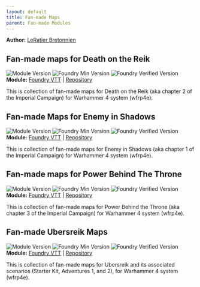 ```yaml
---
layout: default
title: Fan-made Maps
parent: Fan-made Modules
---
```


**Author:** [LeRatier Bretonnien](https://foundryvtt.com/community/leratier-bretonnien)  

## Fan-made maps for Death on the Reik

![Module Version](https://img.shields.io/gitea/v/release/public/wfrp4e-dotr-maps?gitea_url=https%3A%2F%2Fwww.uberwald.me%2Fgitea&style=for-the-badge)
![Foundry Min Version](https://img.shields.io/badge/dynamic/json.svg?url=https%3A%2F%2Fwww.uberwald.me%2Fgitea%2Fpublic%2Fwfrp4e-dotr-maps%2Fraw%2Fbranch%2Fmaster%2Fmodule.json&label=Foundry%20Min%20Version&query=$.compatibility.minimum&colorB=orange&style=for-the-badge)
![Foundry Verified Version](https://img.shields.io/badge/dynamic/json.svg?url=https%3A%2F%2Fwww.uberwald.me%2Fgitea%2Fpublic%2Fwfrp4e-dotr-maps%2Fraw%2Fbranch%2Fmaster%2Fmodule.json&label=Foundry%20Verified&query=$.compatibility.verified&colorB=orange&style=for-the-badge)
**Module:** [Foundry VTT](https://foundryvtt.com/packages/wfrp4e-dotr-maps) | [Repository](https://www.uberwald.me/gitea/public/wfrp4e-dotr-maps)

This is collection of fan-made maps for Death on the Reik (aka chapter 2 of the Imperial Campaign) for Warhammer 4 system (wfrp4e).


## Fan-made Maps for Enemy in Shadows
![Module Version](https://img.shields.io/gitea/v/release/public/wfrp4e-eis-maps?gitea_url=https%3A%2F%2Fwww.uberwald.me%2Fgitea&style=for-the-badge)
![Foundry Min Version](https://img.shields.io/badge/dynamic/json.svg?url=https%3A%2F%2Fwww.uberwald.me%2Fgitea%2Fpublic%2Fwfrp4e-eis-maps%2Fraw%2Fbranch%2Fmaster%2Fmodule.json&label=Foundry%20Min%20Version&query=$.compatibility.minimum&colorB=orange&style=for-the-badge)
![Foundry Verified Version](https://img.shields.io/badge/dynamic/json.svg?url=https%3A%2F%2Fwww.uberwald.me%2Fgitea%2Fpublic%2Fwfrp4e-eis-maps%2Fraw%2Fbranch%2Fmaster%2Fmodule.json&label=Foundry%20Verified&query=$.compatibility.verified&colorB=orange&style=for-the-badge)
**Module:** [Foundry VTT](https://foundryvtt.com/packages/wfrp4e-eis-maps) | [Repository](https://www.uberwald.me/gitea/public/wfrp4e-eis-maps)

This is collection of fan-made maps for Enemy in Shadows (aka chapter 1 of the Imperial Campaign) for Warhammer 4 system (wfrp4e).


## Fan-made maps for Power Behind The Throne
![Module Version](https://img.shields.io/gitea/v/release/public/wfrp4e-pbth-maps?gitea_url=https%3A%2F%2Fwww.uberwald.me%2Fgitea&style=for-the-badge)
![Foundry Min Version](https://img.shields.io/badge/dynamic/json.svg?url=https%3A%2F%2Fwww.uberwald.me%2Fgitea%2Fpublic%2Fwfrp4e-pbth-maps%2Fraw%2Fbranch%2Fmaster%2Fmodule.json&label=Foundry%20Min%20Version&query=$.compatibility.minimum&colorB=orange&style=for-the-badge)
![Foundry Verified Version](https://img.shields.io/badge/dynamic/json.svg?url=https%3A%2F%2Fwww.uberwald.me%2Fgitea%2Fpublic%2Fwfrp4e-pbth-maps%2Fraw%2Fbranch%2Fmaster%2Fmodule.json&label=Foundry%20Verified&query=$.compatibility.verified&colorB=orange&style=for-the-badge)
**Module:** [Foundry VTT](https://foundryvtt.com/packages/wfrp4e-pbth-maps) | [Repository](https://www.uberwald.me/gitea/public/wfrp4e-pbth-maps/)

This is collection of fan-made maps for Power Behind the Throne (aka chapter 3 of the Imperial Campaign) for Warhammer 4 system (wfrp4e).


## Fan-made Ubersreik Maps
![Module Version](https://img.shields.io/gitea/v/release/public/wfrp4e-ubersreik?gitea_url=https%3A%2F%2Fwww.uberwald.me%2Fgitea&style=for-the-badge)
![Foundry Min Version](https://img.shields.io/badge/dynamic/json.svg?url=https%3A%2F%2Fwww.uberwald.me%2Fgitea%2Fpublic%2Fwfrp4e-ubersreik%2Fraw%2Fbranch%2Fmaster%2Fmodule.json&label=Foundry%20Min%20Version&query=$.compatibility.minimum&colorB=orange&style=for-the-badge)
![Foundry Verified Version](https://img.shields.io/badge/dynamic/json.svg?url=https%3A%2F%2Fwww.uberwald.me%2Fgitea%2Fpublic%2Fwfrp4e-ubersreik%2Fraw%2Fbranch%2Fmaster%2Fmodule.json&label=Foundry%20Verified&query=$.compatibility.verified&colorB=orange&style=for-the-badge)
**Module:** [Foundry VTT](https://foundryvtt.com/packages/wfrp4e-ubersreik-maps) | [Repository](https://www.uberwald.me/gitea/public/wfrp4e-ubersreik)

This is collection of fan-made maps for Ubersreik and its associated scenarios (Starter Kit, Adventures 1, and 2), for Warhammer 4 system (wfrp4e).

